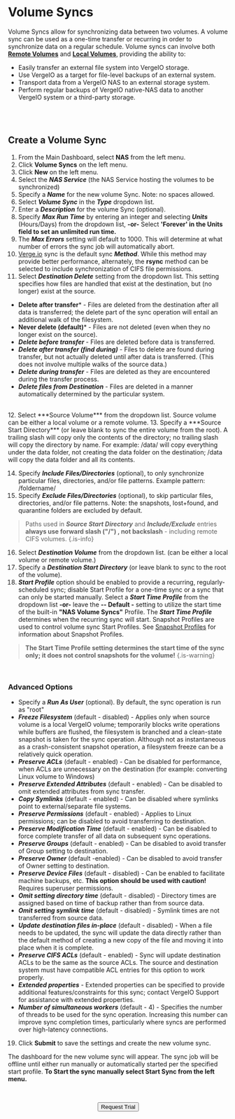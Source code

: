 

# Volume Syncs

Volume Syncs allow for synchronizing data between two volumes. A volume sync can be used as a one-time transfer or recurring in order to synchronize data on a regular schedule. Volume syncs can involve both [**Remote Volumes**](/public/ProductGuide/nasremotevolumes) and [**Local Volumes**](/public/ProductGuide/naslocalvolumes), providing the ability to:
<br>


-   Easily transfer an external file system into VergeIO storage.
-   Use VergeIO as a target for file-level backups of an external system.
-   Transport data from a VergeIO NAS to an external storage system.
-   Perform regular backups of VergeIO native-NAS data to another VergeIO system or a third-party storage.


<br>
<br>

## Create a Volume Sync

1.  From the Main Dashboard, select **NAS** from the left menu.
2.  Click **Volume Syncs** on the left menu.
3.  Click **New** on the left menu.
4.  Select the ***NAS Service*** (the NAS Service hosting the volumes to be synchronized)
5.  Specify a ***Name*** for the new volume Sync. Note: no spaces allowed.
6.  Select ***Volume Sync*** in the ***Type*** dropdown list.
7.  Enter a ***Description*** for the volume Sync (optional).
8.  Specify ***Max Run Time*** by entering an integer and selecting ***Units*** (Hours/Days) from the dropdown list, **\-or-** Select **'Forever' in the Units field to set an unlimited run time.**
9.  The ***Max Errors*** setting will default to 1000. This will determine at what number of errors the sync job will automatically abort.
10. [Verge.io](Verge.io) sync  is the default sync ***Method***. While this method may provide better performance, alternately, the **rsync** method can be selected to include synchronization of CIFS file permissions.
11.  Select ***Destination Delete*** setting from the dropdown list. This setting specifies how files are handled that exist at the destination, but (no longer) exist at the source.

   -  **Delete after transfer*** - Files are deleted from the destination after all data is transferred; the delete part of the sync operation will entail an additional walk of the filesystem.
   -   **Never delete (default)*** - Files are not deleted (even when they no longer exist on the source).
   -   ***Delete before transfer*** - Files are deleted before data is transferred.
-   ***Delete after transfer (find during)*** - Files to delete are found during transfer, but not actually deleted until after data is transferred. (This does not involve multiple walks of the source data.)
-   ***Delete during transfer*** - Files are deleted as they are encountered during the transfer process.
-   ***Delete files from Destination*** - Files are deleted in a manner automatically determined by the particular system.
<br>
12.  Select ***Source Volume*** from the dropdown list. Source volume can be either a local volume or a remote volume.
13.  Specify a ***Source Start Directory*** (or leave blank to sync the entire volume from the root). A trailing slash will copy only the contents of the directory; no trailing slash will copy the directory by name.  For example: /data/ will copy everything under the data folder, not creating the data folder on the destination; /data will copy the data folder and all its contents.

14.  Specify ***Include Files/Directories*** (optional), to only synchronize particular files, directories, and/or file patterns. Example pattern: /foldername/
15.  Specify ***Exclude Files/Directories*** (optional), to skip particular files, directories, and/or file patterns. Note: the snapshots, lost+found, and quarantine folders are excluded by default.
> Paths used in ***Source Start Directory*** and ***Include/Exclude*** entries **always use forward slash ("/") , not backslash** - including remote CIFS volumes.   {.is-info}

16.  Select ***Destination Volume*** from the dropdown list. (can be either a local volume or remote volume.)
17.  Specify a ***Destination Start Directory*** (or leave blank to sync to the root of the volume).
18.  ***Start Profile*** option should be enabled to provide a recurring, regularly-scheduled sync; disable Start Profile for a one-time sync or a sync that can only be started manually. Select a ***Start Time Profile*** from the dropdown list
**\-or-**
 leave the **\-- Default -** setting to utilize the start time of the built-in **"NAS Volume Syncs"** Profile. The ***Start Time Profile*** determines when the recurring sync will start. Snapshot Profiles are used to control volume sync Start Profiles. See [Snapshot Profiles](/public/ProductGuide/snapshot-profiles) for information about Snapshot Profiles.

> **The Start Time Profile setting determines the start time of the sync only; it does not control snapshots for the volume!** {.is-warning}


<br> 

### Advanced Options

-   Specify a ***Run As User*** (optional). By default, the sync operation is run as "root"
-   ***Freeze Filesystem*** (default - disabled) - Applies only when source volume is a local VergeIO volume; temporarily blocks write operations while buffers are flushed, the filesystem is branched and a clean-state snapshot is taken for the sync operation. Although not as instantaneous as a crash-consistent snapshot operation, a filesystem freeze can be a relatively quick operation.
-   ***Preserve ACLs*** (default - enabled) - Can be disabled for performance, when ACLs are unnecessary on the destination (for example: converting Linux volume to Windows)
-   ***Preserve Extended Attributes*** (default - enabled) - Can be disabled to omit extended attributes from sync transfer.
-   ***Copy Symlinks*** (default - enabled) - Can be disabled where symlinks point to external/separate file systems.
-   ***Preserve Permissions*** (default - enabled) - Applies to Linux permissions; can be disabled to avoid transferring to destination.
-   ***Preserve Modification Time*** (default - enabled) - Can be disabled to force complete transfer of all data on subsequent sync operations.
-   ***Preserve Groups*** (default - enabled) - Can be disabled to avoid transfer of Group setting to destination.
-   ***Preserve Owner*** (default -enabled) - Can be disabled to avoid transfer of Owner setting to destination.
-   ***Preserve Device Files*** (default - disabled) - Can be enabled to facilitate machine backups, etc. **This option should be used with caution!** Requires superuser permissions.
-   ***Omit setting directory time*** (default - disabled) - Directory times are assigned based on time of backup rather than from source data.
-   ***Omit setting symlink time*** (default - disabled) - Symlink times are not transferred from source data.
-   ***Update destination files in-place*** (default - disabled) - When a file needs to be updated, the sync will update the data directly rather than the default method of creating a new copy of the file and moving it into place when it is complete.
-   ***Preserve CIFS ACLs*** (default - enabled) - Sync will update destination ACLs to be the same as the source ACLs. The source and destination system must have compatible ACL entries for this option to work properly.
-   ***Extended properties*** - Extended properties can be specified to provide additional features/constraints for this sync; contact VergeIO Support for assistance with extended properties.
- ***Number of simultaneous workers*** (default - 4) - Specifies the number of threads to be used for the sync operation. Increasing this number can improve sync completion times, particularly where syncs are performed over high-latency connections. 

19.  Click **Submit** to save the settings and create the new volume sync.

The dashboard for the new volume sync will appear. The sync job will be offline until either run manually or automatically started per the specified start profile. **To Start the sync manually select Start Sync from the left menu.**

<br>

<div style="text-align:center; margin-bottom:5px">

  <a href="https://www.verge.io/test-drive#Demo-Section"><button class="button-cta">Request Trial</button></a>
</div>